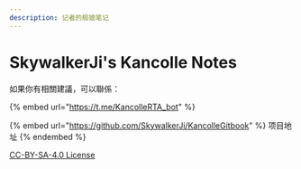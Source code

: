 ```yaml
---
description: 记者的舰娘笔记
---
```


# SkywalkerJi's Kancolle Notes

如果你有相關建議，可以聯係：

{% embed url="https://t.me/KancolleRTA_bot" %}

{% embed url="https://github.com/SkywalkerJi/KancolleGitbook" %}
项目地址
{% endembed %}

[CC-BY-SA-4.0 License](LICENSE)
